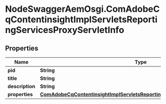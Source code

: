 # NodeSwaggerAemOsgi.ComAdobeCqContentinsightImplServletsReportingServicesProxyServletInfo

## Properties

Name | Type | Description | Notes
------------ | ------------- | ------------- | -------------
**pid** | **String** |  | [optional] 
**title** | **String** |  | [optional] 
**description** | **String** |  | [optional] 
**properties** | [**ComAdobeCqContentinsightImplServletsReportingServicesProxyServletProperties**](ComAdobeCqContentinsightImplServletsReportingServicesProxyServletProperties.md) |  | [optional] 


